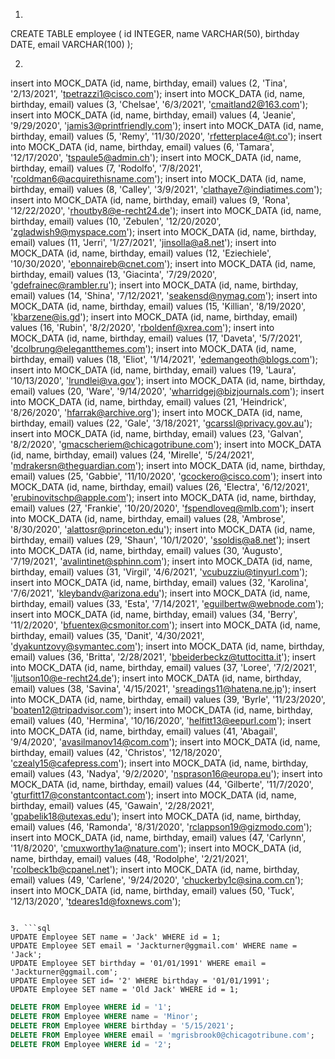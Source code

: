 1. ```sql
CREATE TABLE employee (
	id INTEGER,
	name VARCHAR(50),
	birthday DATE,
	email VARCHAR(100)
);
 
2. ```sql
insert into MOCK_DATA (id, name, birthday, email) values (2, 'Tina', '2/13/2021', 'tpetrazzi1@cisco.com');
insert into MOCK_DATA (id, name, birthday, email) values (3, 'Chelsae', '6/3/2021', 'cmaitland2@163.com');
insert into MOCK_DATA (id, name, birthday, email) values (4, 'Jeanie', '9/29/2020', 'jamis3@printfriendly.com');
insert into MOCK_DATA (id, name, birthday, email) values (5, 'Remy', '11/30/2020', 'rfetterplace4@t.co');
insert into MOCK_DATA (id, name, birthday, email) values (6, 'Tamara', '12/17/2020', 'tspaule5@admin.ch');
insert into MOCK_DATA (id, name, birthday, email) values (7, 'Rodolfo', '7/8/2021', 'rcoldman6@acquirethisname.com');
insert into MOCK_DATA (id, name, birthday, email) values (8, 'Calley', '3/9/2021', 'clathaye7@indiatimes.com');
insert into MOCK_DATA (id, name, birthday, email) values (9, 'Rona', '12/22/2020', 'rhoutby8@e-recht24.de');
insert into MOCK_DATA (id, name, birthday, email) values (10, 'Zebulen', '12/20/2020', 'zgladwish9@myspace.com');
insert into MOCK_DATA (id, name, birthday, email) values (11, 'Jerri', '1/27/2021', 'jinsolla@a8.net');
insert into MOCK_DATA (id, name, birthday, email) values (12, 'Eziechiele', '10/30/2020', 'ebonnaireb@cnet.com');
insert into MOCK_DATA (id, name, birthday, email) values (13, 'Giacinta', '7/29/2020', 'gdefrainec@rambler.ru');
insert into MOCK_DATA (id, name, birthday, email) values (14, 'Shina', '7/12/2021', 'seakensd@nymag.com');
insert into MOCK_DATA (id, name, birthday, email) values (15, 'Killian', '8/19/2020', 'kbarzene@is.gd');
insert into MOCK_DATA (id, name, birthday, email) values (16, 'Rubin', '8/2/2020', 'rboldenf@xrea.com');
insert into MOCK_DATA (id, name, birthday, email) values (17, 'Daveta', '5/7/2021', 'dcolbrung@elegantthemes.com');
insert into MOCK_DATA (id, name, birthday, email) values (18, 'Eliot', '1/14/2021', 'edemangeoth@blogs.com');
insert into MOCK_DATA (id, name, birthday, email) values (19, 'Laura', '10/13/2020', 'lrundlei@va.gov');
insert into MOCK_DATA (id, name, birthday, email) values (20, 'Ware', '9/14/2020', 'wharridgej@bizjournals.com');
insert into MOCK_DATA (id, name, birthday, email) values (21, 'Heindrick', '8/26/2020', 'hfarrak@archive.org');
insert into MOCK_DATA (id, name, birthday, email) values (22, 'Gale', '3/18/2021', 'gcarssl@privacy.gov.au');
insert into MOCK_DATA (id, name, birthday, email) values (23, 'Galvan', '8/2/2020', 'gmacscheriem@chicagotribune.com');
insert into MOCK_DATA (id, name, birthday, email) values (24, 'Mirelle', '5/24/2021', 'mdrakersn@theguardian.com');
insert into MOCK_DATA (id, name, birthday, email) values (25, 'Gabbie', '11/10/2020', 'gcockero@cisco.com');
insert into MOCK_DATA (id, name, birthday, email) values (26, 'Electra', '6/12/2021', 'erubinovitschp@apple.com');
insert into MOCK_DATA (id, name, birthday, email) values (27, 'Frankie', '10/20/2020', 'fspendloveq@mlb.com');
insert into MOCK_DATA (id, name, birthday, email) values (28, 'Ambrose', '8/30/2020', 'alattosr@princeton.edu');
insert into MOCK_DATA (id, name, birthday, email) values (29, 'Shaun', '10/1/2020', 'ssoldis@a8.net');
insert into MOCK_DATA (id, name, birthday, email) values (30, 'Augusto', '7/19/2021', 'avalintinet@sphinn.com');
insert into MOCK_DATA (id, name, birthday, email) values (31, 'Virgil', '4/6/2021', 'vcubuzziu@tinyurl.com');
insert into MOCK_DATA (id, name, birthday, email) values (32, 'Karolina', '7/6/2021', 'kleybandv@arizona.edu');
insert into MOCK_DATA (id, name, birthday, email) values (33, 'Esta', '7/14/2021', 'eguilbertw@webnode.com');
insert into MOCK_DATA (id, name, birthday, email) values (34, 'Berry', '11/2/2020', 'bfuentex@csmonitor.com');
insert into MOCK_DATA (id, name, birthday, email) values (35, 'Danit', '4/30/2021', 'dyakuntzovy@symantec.com');
insert into MOCK_DATA (id, name, birthday, email) values (36, 'Britta', '2/28/2021', 'bbeiderbeckz@tuttocitta.it');
insert into MOCK_DATA (id, name, birthday, email) values (37, 'Loree', '7/2/2021', 'ljutson10@e-recht24.de');
insert into MOCK_DATA (id, name, birthday, email) values (38, 'Savina', '4/15/2021', 'sreadings11@hatena.ne.jp');
insert into MOCK_DATA (id, name, birthday, email) values (39, 'Byrle', '11/23/2020', 'boaten12@tripadvisor.com');
insert into MOCK_DATA (id, name, birthday, email) values (40, 'Hermina', '10/16/2020', 'helfitt13@eepurl.com');
insert into MOCK_DATA (id, name, birthday, email) values (41, 'Abagail', '9/4/2020', 'avasilmanov14@com.com');
insert into MOCK_DATA (id, name, birthday, email) values (42, 'Christos', '12/18/2020', 'czealy15@cafepress.com');
insert into MOCK_DATA (id, name, birthday, email) values (43, 'Nadya', '9/2/2020', 'nsprason16@europa.eu');
insert into MOCK_DATA (id, name, birthday, email) values (44, 'Gilberte', '11/7/2020', 'gturfitt17@constantcontact.com');
insert into MOCK_DATA (id, name, birthday, email) values (45, 'Gawain', '2/28/2021', 'gpabelik18@utexas.edu');
insert into MOCK_DATA (id, name, birthday, email) values (46, 'Ramonda', '8/31/2020', 'rclappson19@gizmodo.com');
insert into MOCK_DATA (id, name, birthday, email) values (47, 'Carlynn', '11/8/2020', 'cmuxworthy1a@nature.com');
insert into MOCK_DATA (id, name, birthday, email) values (48, 'Rodolphe', '2/21/2021', 'rcolbeck1b@cpanel.net');
insert into MOCK_DATA (id, name, birthday, email) values (49, 'Carlene', '9/24/2020', 'chuckerby1c@sina.com.cn');
insert into MOCK_DATA (id, name, birthday, email) values (50, 'Tuck', '12/13/2020', 'tdeares1d@foxnews.com');
```

3. ```sql
UPDATE Employee SET name = 'Jack' WHERE id = 1;
UPDATE Employee SET email = 'Jackturner@ggmail.com' WHERE name = 'Jack';
UPDATE Employee SET birthday = '01/01/1991' WHERE email = 'Jackturner@ggmail.com';
UPDATE Employee SET id= '2' WHERE birthday = '01/01/1991';
UPDATE Employee SET name = 'Old Jack' WHERE id = 1;
```

```sql
DELETE FROM Employee WHERE id = '1';
DELETE FROM Employee WHERE name = 'Minor';
DELETE FROM Employee WHERE birthday = '5/15/2021';
DELETE FROM Employee WHERE email = 'mgrisbrook0@chicagotribune.com';
DELETE FROM Employee WHERE id = '2';
```
